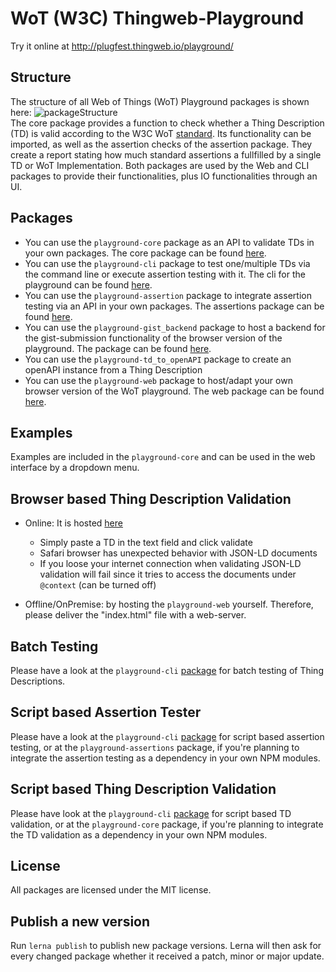 # WoT (W3C) Thingweb-Playground

Try it online at http://plugfest.thingweb.io/playground/

## Structure

The structure of all Web of Things (WoT) Playground packages is shown here: ![packageStructure](https://i.imgur.com/cbleWss.png)  
The core package provides a function to check whether a Thing Description (TD) is valid according to the W3C WoT [standard](https://w3c.github.io/wot-thing-description/#).
Its functionality can be imported, as well as the assertion checks of the assertion package.
They create a report stating how much standard assertions a fullfilled by a single TD or WoT Implementation.
Both packages are used by the Web and CLI packages to provide their functionalities, plus IO functionalities through an UI.

## Packages

* You can use the `playground-core` package as an API to validate TDs in your own packages. The core package can be found [here](./playground-core/).
* You can use the `playground-cli` package to test one/multiple TDs via the command line or execute assertion testing with it. The cli for the playground can be found [here](./playground-cli/).
* You can use the `playground-assertion` package to integrate assertion testing via an API in your own packages. The assertions package can be found [here](./playground-assertions/).
* You can use the `playground-gist_backend` package to host a backend for the gist-submission functionality of the browser version of the playground. The package can be found [here](./playground-gist_backend).
* You can use the `playground-td_to_openAPI` package to create an openAPI instance from a Thing Description
* You can use the `playground-web` package to host/adapt your own browser version of the WoT playground. The web package can be found [here](./playground-web/).

## Examples

Examples are included in the `playground-core` and can be used in the web interface by a dropdown menu.

## Browser based Thing Description Validation

* Online: It is hosted [here](http://plugfest.thingweb.io/playground/)
  * Simply paste a TD in the text field and click validate
  * Safari browser has unexpected behavior with JSON-LD documents
  * If you loose your internet connection when validating JSON-LD validation will fail since it tries to access the documents under `@context` (can be turned off)

* Offline/OnPremise: by hosting the `playground-web` yourself. Therefore, please deliver the "index.html" file with a web-server.

## Batch Testing

Please have a look at the `playground-cli` [package](https://github.com/thingweb/thingweb-playground/tree/master/playground-cli#batch-testing) for batch testing of Thing Descriptions.

## Script based Assertion Tester

Please have a look at the `playground-cli` [package](https://github.com/thingweb/thingweb-playground/tree/master/playground-cli#script-based-assertion-tester--a-parameter) for script based assertion testing, or at the `playground-assertions` package, if you're planning to integrate the assertion testing as a dependency in your own NPM modules.

## Script based Thing Description Validation

Please have look at the `playground-cli` [package](https://github.com/thingweb/thingweb-playground/tree/master/playground-cli#script-based-thing-description-validation) for script based TD validation, or at the `playground-core` package, if you're planning to integrate the TD validation as a dependency in your own NPM modules.

## License

All packages are licensed under the MIT license.

## Publish a new version

Run `lerna publish` to publish new package versions. Lerna will then ask for every changed package whether it received a patch, minor or major update.
